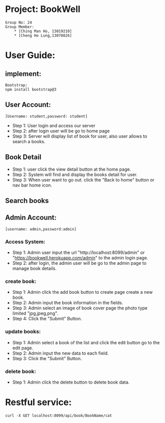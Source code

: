 # Project: BookWell
    Group No: 24
    Group Member: 
        * [Ching Man Ho, 13019210] 
        * [Cheng Ho Lung,13070826]

# User Guide:
## **implement:**
    Bootstrap:
    npm install bootstrap@3

## User Account:
    [Username: student,password: student]
* Step 1: User login and access our server
* Step 2: after login user will be go to home page
* Step 3: Server will display list of book for user, also user allows to search a books.
## Book Detail
* Step 1: user click the view detail button at the home page.
* Step 2: System will find and display the books detail for user.
* Step 3: When user want to go out. click the "Back to home" button or nav bar home icon.
## Search books

## Admin Account:
    [username: admin,password:admin]

### Access System:
* Step 1: Admin user input the url "http://localhost:8099/admin" or "https://bookwell.herokuapp.com/admin" to the admin login page.
* Step 2: after login, the admin user will be go to the admin page to manage book details.

### create book:
* Step 1: Admin click the add book button to create page create a new book.
* Step 2: Admin input the book information in the fields.
* Step 3: Admin select an image of book cover page the photo type limited "jpg,jpeg,png".
* Step 4: Click the "Submit" Button.

### update books:
* Step 1: Admin select a book of the list and click the edit button go to the edit page.
* Step 2: Admin input the new data to each field.
* Step 3: Click the "Submit" Button.

### delete book:
* Step 1: Admin click the delete button to delete book data.

# Restful service:
    curl -X GET localhost:8099/api/book/BookName/cat    